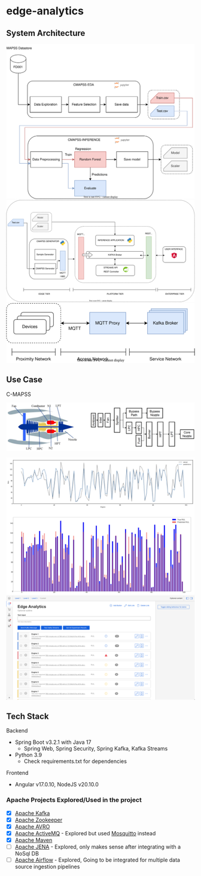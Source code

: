 # edge-analytics

## System Architecture
![High Level Architecture](./figures/phase-zero.svg)
![High Level Architecture](./figures/phase-one.svg)
![High Level Architecture](./figures/MqttProxy.svg)
## Use Case
C-MAPSS 

![Simplified engine diagram](./figures/jet.svg "Simplified engine diagram")

![Results](./figures/result.svg)
![UI](./figures/ui-base.svg)
## Tech Stack

Backend
- Spring Boot v3.2.1 with Java 17
    - Spring Web, Spring Security, Spring Kafka, Kafka Streams
- Python 3.9 
    - Check requirements.txt for dependencies

Frontend
- Angular v17.0.10, NodeJS v20.10.0


### Apache Projects Explored/Used in the project

- [x] [Apache Kafka](https://projects.apache.org/project.html?kafka)
- [x] [Apache Zookeeper](https://projects.apache.org/project.html?zookeeper)
- [x] [Apache AVRO](https://projects.apache.org/project.html?avro)
- [x] [Apache ActiveMQ](https://projects.apache.org/project.html?activemq) - Explored but used [Mosquitto](https://mosquitto.org/) instead
- [x] [Apache Maven](https://projects.apache.org/project.html?maven)  
- [ ] [Apache JENA](https://projects.apache.org/project.html?jena) - Explored, only makes sense after integrating with a NoSql DB
- [ ] [Apache Airflow](https://projects.apache.org/project.html?airflow) - Explored, Going to be integrated for multiple data source ingestion pipelines